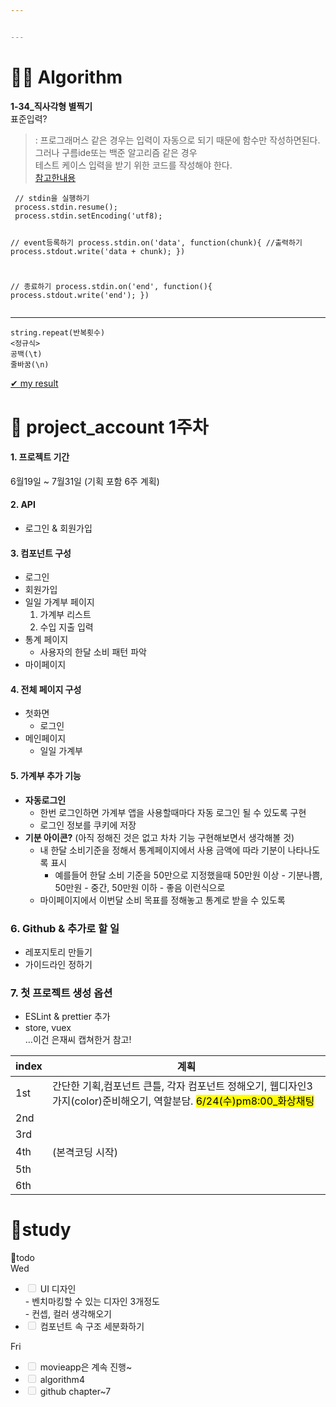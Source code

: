 ```yaml
---


---
```


<h1 id="👩‍💻-algorithm">👩‍💻 Algorithm</h1>
<p><strong>1-34_직사각형 별찍기</strong><br>
표준입력?</p>
<blockquote>
<p>: 프로그래머스 같은 경우는 입력이 자동으로 되기 때문에 함수만 작성하면된다. 그러나 구름ide또는 백준 알고리즘 같은 경우<br>
테스트 케이스 입력을 받기 위한 코드를 작성해야 한다.<br>
<a href="https://wooooooak.github.io/node.js/2018/09/26/Node.js-%EC%9E%85%EB%A0%A5-%EB%B0%9B%EA%B8%B0/">참고한내용</a></p>
</blockquote>
<pre><code> // stdin을 실행하기
 process.stdin.resume();
 process.stdin.setEncoding('utf8);

// event등록하기
process.stdin.on('data', function(chunk){
    //출력하기
    process.stdout.write('data + chunk);
})

// 종료하기
process.stdin.on('end', function(){
    process.stdout.write('end');
})
</code></pre>
<hr>
<pre><code>string.repeat(반복횟수)
&lt;정규식&gt;
공백(\t)
줄바꿈(\n)
</code></pre>
<p><a href="https://github.com/gay0ung/Algorithm/blob/master/LEVEL_01/34.%EC%A7%81%EC%82%AC%EA%B0%81%ED%98%95%20%EB%B3%84%EC%B0%8D%EA%B8%B0.html">✔  my result</a></p>
<h1 id="🤗-project_account-1주차">🤗 project_account 1주차</h1>
<h4 id="프로젝트-기간">1. 프로젝트 기간</h4>
<p>6월19일 ~ 7월31일 (기획 포함 6주 계획)</p>
<h4 id="api">2. API</h4>
<ul>
<li>로그인 &amp; 회원가입</li>
</ul>
<h4 id="컴포넌트-구성">3. 컴포넌트 구성</h4>
<ul>
<li>로그인</li>
<li>회원가입</li>
<li>일일 가계부 페이지
<ol>
<li>가계부 리스트</li>
<li>수입 지출 입력</li>
</ol>
</li>
<li>통계 페이지
<ul>
<li>사용자의 한달 소비 패턴 파악</li>
</ul>
</li>
<li>마이페이지</li>
</ul>
<h4 id="전체-페이지-구성">4. 전체 페이지 구성</h4>
<ul>
<li>첫화면
<ul>
<li>로그인</li>
</ul>
</li>
<li>메인페이지
<ul>
<li>일일 가계부</li>
</ul>
</li>
</ul>
<h4 id="가계부-추가-기능">5. 가계부 추가 기능</h4>
<ul>
<li><strong>자동로그인</strong>
<ul>
<li>한번 로그인하면 가계부 앱을 사용할때마다 자동 로그인 될 수 있도록 구현</li>
<li>로그인 정보를 쿠키에 저장</li>
</ul>
</li>
<li><strong>기분 아이콘?</strong> (아직 정해진 것은 없고 차차 기능 구현해보면서 생각해볼 것)
<ul>
<li>내 한달 소비기준을 정해서 통계페이지에서 사용 금액에 따라 기분이 나타나도록 표시
<ul>
<li>예를들어 한달 소비 기준을 50만으로 지정했을때 50만원 이상 - 기분나쁨, 50만원 - 중간, 50만원 이하 - 좋음 이런식으로</li>
</ul>
</li>
<li>마이페이지에서 이번달 소비 목표를 정해놓고 통계로 받을 수 있도록</li>
</ul>
</li>
</ul>
<h3 id="github--추가로-할-일">6. Github &amp; 추가로 할 일</h3>
<ul>
<li>레포지토리 만들기</li>
<li>가이드라인 정하기</li>
</ul>
<h3 id="첫-프로젝트-생성-옵션">7. 첫 프로젝트 생성 옵션</h3>
<ul>
<li>ESLint &amp; prettier 추가</li>
<li>store, vuex<br>
…이건 은재씨 캡쳐한거 참고!</li>
</ul>

<table>
<thead>
<tr>
<th>index</th>
<th>계획</th>
</tr>
</thead>
<tbody>
<tr>
<td>1st</td>
<td>간단한 기획,컴포넌트 큰틀, 각자 컴포넌트 정해오기, 웹디자인3가지(color)준비해오기, 역할분담. <mark>6/24(수)pm8:00_화상채팅</mark></td>
</tr>
<tr>
<td>2nd</td>
<td></td>
</tr>
<tr>
<td>3rd</td>
<td></td>
</tr>
<tr>
<td>4th</td>
<td>(본격코딩 시작)</td>
</tr>
<tr>
<td>5th</td>
<td></td>
</tr>
<tr>
<td>6th</td>
<td></td>
</tr>
</tbody>
</table><h1 id="👥study">👥study</h1>
<p>💪todo<br>
Wed</p>
<ul>
<li class="task-list-item"><input type="checkbox" class="task-list-item-checkbox" disabled="">  UI 디자인<br>
- 벤치마킹할 수 있는 디자인 3개정도<br>
- 컨셉, 컬러 생각해오기</li>
<li class="task-list-item"><input type="checkbox" class="task-list-item-checkbox" disabled=""> 컴포넌트 속 구조 세분화하기</li>
</ul>
<p>Fri</p>
<ul>
<li class="task-list-item"><input type="checkbox" class="task-list-item-checkbox" disabled=""> movieapp은 계속 진행~</li>
<li class="task-list-item"><input type="checkbox" class="task-list-item-checkbox" disabled=""> algorithm4</li>
<li class="task-list-item"><input type="checkbox" class="task-list-item-checkbox" disabled=""> github chapter~7</li>
</ul>

